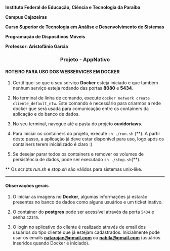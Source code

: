 **Instituto Federal de Educação, Ciência e Tecnologia da Paraíba**

**Campus Cajazeiras**

**Curso Superior de Tecnologia em Análise e Desenvolvimento de Sistemas**

**Programação de Dispositivos Móveis**

**Professor: Aristofânio Garcia**

<h3 align="center">
  Projeto - AppNativo
</h3>


#### ROTEIRO PARA USO DOS WEBSERVICES EM DOCKER


1. Certifique-se que o seu serviço **Docker** esteja iniciado e que também nenhum serviço esteja rodando das portas **8080** e **5434**.

2. No terminal de linha de comando, execute `docker network create cliente_default_ntw`. Este comando é necessário para criarmos a rede docker que será usada para comunicação entre os containers da aplicação e do banco de dados.

3. No seu terminal, navegue até a pasta do projeto **ouvidoriaws**.

4. Para iniciar os containers do projeto, execute `sh ./run.sh` (\*\*). A partir deste passo, a aplicação já deve estar disponível para uso, logo após os containers terem inicializado é claro :)

5. Se desejar parar todos os containers e remover os volumes de persistência de dados, pode ser executado `sh ./stop.sh`(\*\*).

\*\* Os scripts *run.sh* e *stop.sh* são válidos para sistemas unix-like.

<hr>

#### Observações gerais

1. O iniciar as imagens no **Docker**, algumas informações já estarão presentes no banco de dados como alguns usuários e um ticket inativo.

2. O container do **postgres** pode ser acessível através da porta `5434` e senha `12345`.

3. O login no aplicativo do cliente é realizado através de email dos usuários do tipo cliente que já estejam cadastrados. Inicialmente pode usar os emails **natarajan@gmail.com** ou **nabila@gmail.com** (usuários inseridos quando Docker é iniciado).
